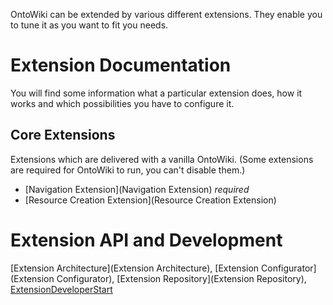 OntoWiki can be extended by various different extensions. They enable you to tune it as you want to fit you needs.

# Extension Documentation
You will find some information what a particular extension does, how it works and which possibilities you have to configure it.

## Core Extensions
Extensions which are delivered with a vanilla OntoWiki. (Some extensions are required for OntoWiki to run, you can't disable them.)

* [Navigation Extension](Navigation Extension) _required_
* [Resource Creation Extension](Resource Creation Extension)

# Extension API and Development
[Extension Architecture](Extension Architecture),
[Extension Configurator](Extension Configurator),
[Extension Repository](Extension Repository),
[ExtensionDeveloperStart](ExtensionDeveloperStart)